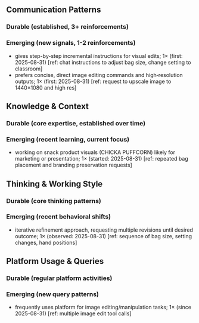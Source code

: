 ## Communication Patterns
### Durable (established, 3+ reinforcements)

### Emerging (new signals, 1-2 reinforcements)
- gives step-by-step incremental instructions for visual edits; 1× (first: 2025-08-31) [ref: chat instructions to adjust bag size, change setting to classroom]
- prefers concise, direct image editing commands and high‐resolution outputs; 1× (first: 2025-08-31) [ref: request to upscale image to 1440×1080 and high res]

## Knowledge & Context
### Durable (core expertise, established over time)

### Emerging (recent learning, current focus)
- working on snack product visuals (CHICKA PUFFCORN) likely for marketing or presentation; 1× (started: 2025-08-31) [ref: repeated bag placement and branding preservation requests]

## Thinking & Working Style
### Durable (core thinking patterns)

### Emerging (recent behavioral shifts)
- iterative refinement approach, requesting multiple revisions until desired outcome; 1× (observed: 2025-08-31) [ref: sequence of bag size, setting changes, hand positions]

## Platform Usage & Queries
### Durable (regular platform activities)

### Emerging (new query patterns)
- frequently uses platform for image editing/manipulation tasks; 1× (since 2025-08-31) [ref: multiple image edit tool calls]